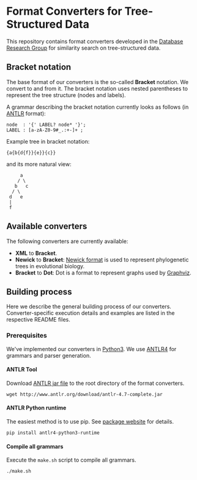 # Format Converters for Tree-Structured Data

This repository contains format converters developed in the [Database Research Group](https://dbresearch.uni-salzburg.at/) for similarity search on tree-structured data.

## Bracket notation

The base format of our converters is the so-called **Bracket** notation. We convert to and from it. The bracket notation uses nested parentheses to represent the tree structure (nodes and labels).

A grammar describing the bracket notation currently looks as follows (in [ANTLR](http://www.antlr.org/) format):
```
node  : '{' LABEL? node* '}';
LABEL : [a-zA-Z0-9#_.:+-]+ ;
```

Example tree in bracket notation:
```
{a{b{d{f}}{e}}{c}}
```
and its more natural view:
```
     a
    / \
   b   c
  / \
 d   e
 |
 f
```

## Available converters

The following converters are currently available:
- **XML** to **Bracket**.
- **Newick** to **Bracket**: [Newick format](http://evolution.genetics.washington.edu/phylip/newicktree.html) is used to represent phylogenetic trees in evolutional biology.
- **Bracket** to **Dot**: Dot is a format to represent graphs used by [Graphviz](http://www.graphviz.org/).

## Building process

Here we describe the general building process of our converters. Converter-specific execution details and examples are listed in the respective README files.

### Prerequisites

We've implemented our converters in [Python3](https://www.python.org/). We use [ANTLR4](http://www.antlr.org/) for grammars and parser generation.

#### ANTLR Tool
Download [ANTLR jar file](http://www.antlr.org/download.html) to the root directory of the format converters.
```
wget http://www.antlr.org/download/antlr-4.7-complete.jar
```

#### ANTLR Python runtime
The easiest method is to use pip. See [package website](https://pypi.python.org/pypi/antlr4-python3-runtime) for details.
```
pip install antlr4-python3-runtime
```

#### Compile all grammars
Execute the ``make.sh`` script to compile all grammars.
```
./make.sh
```
